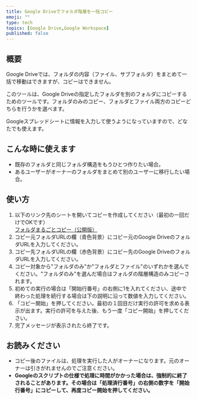 ```yaml
---
title: Google Driveでフォルダ階層を一括コピー
emoji: ""
type: tech
topics: [Google Drive,Google Workspace]
published: false
---
```

## 概要
Google Driveでは、フォルダの内容（ファイル、サブフォルダ）をまとめて一括で移動はできますが、コピーはできません。

このツールは、Google Driveの指定したフォルダを別のフォルダにコピーするためのツールです。フォルダのみのコピー、フォルダとファイル両方のコピーどちらを行うかを選べます。

Googleスプレッドシートに情報を入力して使うようになっていますので、どなたでも使えます。

## こんな時に使えます

- 既存のフォルダと同じフォルダ構造をもうひとつ作りたい場合。
- あるユーザーがオーナーのフォルダをまとめて別のユーザーに移行したい場合。

## 使い方

1. 以下のリンク先のシートを開いてコピーを作成してください（最初の一回だけでOKです）  
[フォルダまるごとコピー（公開版）](https://docs.google.com/spreadsheets/d/11h72bu-4i3CbEyd10hK3-DAJK_8Qa4cH5Rp7nQN4nrk/edit?usp=sharing)
2. コピー元フォルダURLの欄（青色背景）にコピー元のGoogle DriveのフォルダURLを入力してください。
3. コピー先フォルダURLの欄（赤色背景）にコピー先のGoogle DriveのフォルダURLを入力してください。
4. コピー対象から"フォルダのみ"か"フォルダとファイル"のいずれかを選んでください。"フォルダのみ"を選んだ場合はフォルダの階層構造のみコピーされます。
5. 初めての実行の場合は「開始行番号」の右側に1を入れてください、途中で終わった処理を続行する場合は下の説明に沿って数値を入力してください。
6. 「コピー開始」を押してください。最初の１回目だけ実行の許可を求める表示が出ます。実行の許可を与えた後、もう一度「コピー開始」を押してください。
7. 完了メッセージが表示されたら終了です。


## お読みください

- コピー後のファイルは、処理を実行した人がオーナーになります。元のオーナーは引きがれませんのでご注意ください。
- **Googleのスクリプトの仕様で処理に時間がかかった場合は、強制的に終了されることがあります。その場合は「処理済行番号」の右側の数字を「開始行番号」にコピーして、再度コピー開始を押してください。**
